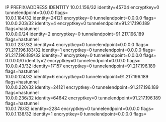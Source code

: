 IP PREFIX/ADDRESS   IDENTITY
10.0.1.156/32       identity=45704 encryptkey=0 tunnelendpoint=0.0.0.0 flags=<none>             
10.0.1.184/32       identity=24121 encryptkey=0 tunnelendpoint=0.0.0.0 flags=<none>             
10.0.0.203/32       identity=4 encryptkey=0 tunnelendpoint=91.217.196.189 flags=hastunnel       
10.0.0.0/24         identity=2 encryptkey=0 tunnelendpoint=91.217.196.189 flags=hastunnel       
10.0.1.237/32       identity=4 encryptkey=0 tunnelendpoint=0.0.0.0 flags=<none>                 
91.217.196.183/32   identity=1 encryptkey=0 tunnelendpoint=0.0.0.0 flags=<none>                 
91.217.196.189/32   identity=7 encryptkey=0 tunnelendpoint=0.0.0.0 flags=<none>                 
0.0.0.0/0           identity=2 encryptkey=0 tunnelendpoint=0.0.0.0 flags=<none>                 
10.0.0.43/32        identity=17157 encryptkey=0 tunnelendpoint=91.217.196.189 flags=hastunnel   
10.0.0.124/32       identity=6 encryptkey=0 tunnelendpoint=91.217.196.189 flags=hastunnel       
10.0.0.220/32       identity=24121 encryptkey=0 tunnelendpoint=91.217.196.189 flags=hastunnel   
10.0.0.236/32       identity=64642 encryptkey=0 tunnelendpoint=91.217.196.189 flags=hastunnel   
10.0.1.78/32        identity=2284 encryptkey=0 tunnelendpoint=0.0.0.0 flags=<none>              
10.0.1.138/32       identity=1 encryptkey=0 tunnelendpoint=0.0.0.0 flags=<none>                 
